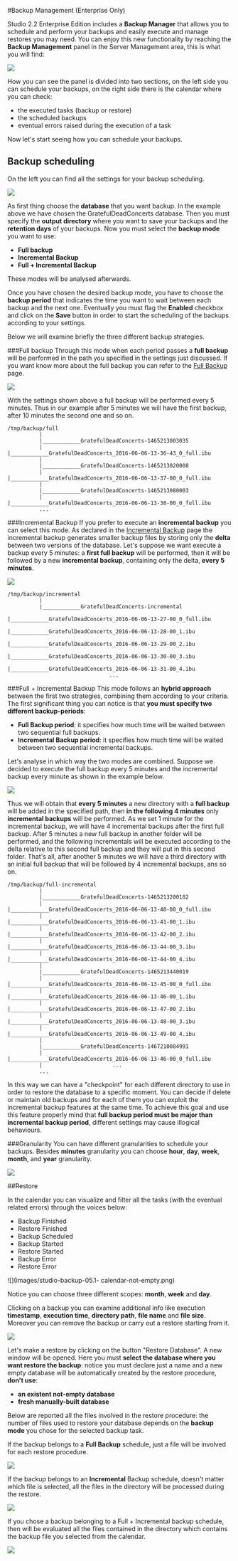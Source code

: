 #Backup Management (Enterprise Only)

Studio 2.2 Enterprise Edition includes a **Backup Manager** that allows you to schedule and perform your backups and easily execute and manage restores you may need.
You can enjoy this new functionality by reaching the **Backup Management** panel in the Server Management area, this is what you will find:

![](images/studio-backup-00-fresh-scheduler.png)

How you can see the panel is divided into two sections, on the left side you can schedule your backups, on the right side there is the calendar where you can check:
- the executed tasks (backup or restore)
- the scheduled backups
- eventual errors raised during the execution of a task

Now let's start seeing how you can schedule your backups.

## Backup scheduling

On the left you can find all the settings for your backup scheduling.

![](images/studio-backup-01-backup-scheduler-right-panel.png)

As first thing choose the **database** that you want backup. In the example above we have chosen the GratefulDeadConcerts database.
Then you must specify the **output directory** where you want to save your backups and the **retention days** of your backups.
Now you must select the **backup mode** you want to use:
- **Full backup**
- **Incremental Backup**
- **Full + Incremental Backup**

These modes will be analysed afterwards.

Once you have chosen the desired backup mode, you have to choose the **backup period** that indicates the time you want to wait between each backup and the next one.
Eventually you must flag the **Enabled** checkbox and click on the **Save** button in order to start the scheduling of the backups according to your settings.

Below we will examine briefly the three different backup strategies.

###Full backup
Through this mode when each period passes a **full backup** will be performed in the path you specified in the settings just discussed.
If you want know more about the full backup you can refer to the [Full Backup](Backup-and-Restore.md) page.

![](images/studio-backup-02-full-backup-scheduling.png)

With the settings shown above a full backup will be performed every 5 minutes. Thus in our example after 5 minutes we will have the first backup, after 10 minutes the second one and so on.

```
/tmp/backup/full
          |
          |____________GratefulDeadConcerts-1465213003035                         
          |                      |____________GratefulDeadConcerts_2016-06-06-13-36-43_0_full.ibu
          |
          |____________GratefulDeadConcerts-1465213020008                         
          |                      |____________GratefulDeadConcerts_2016-06-06-13-37-00_0_full.ibu
          |
          |____________GratefulDeadConcerts-1465213080003                        
          |                      |____________GratefulDeadConcerts_2016-06-06-13-38-00_0_full.ibu
          ...
```


###Incremental Backup
If you prefer to execute an **incremental backup** you can select this mode.
As declared in the [Incremental Backup](Incremental-Backup-And-Restore.md) page the incremental backup generates smaller backup files by storing only the **delta** between two versions of the database.
Let's suppose we want execute a backup every 5 minutes: a **first full backup** will be performed, then it will be followed by a new **incremental backup**, containing  only the delta, **every 5 minutes**.

![](images/studio-backup-03-incremental-backup-scheduling.png)

```
/tmp/backup/incremental
          |
          |____________GratefulDeadConcerts-incremental                         
                                |____________GratefulDeadConcerts_2016-06-06-13-27-00_0_full.ibu
                                |____________GratefulDeadConcerts_2016-06-06-13-28-00_1.ibu
                                |____________GratefulDeadConcerts_2016-06-06-13-29-00_2.ibu
                                |____________GratefulDeadConcerts_2016-06-06-13-30-00_3.ibu
                                |____________GratefulDeadConcerts_2016-06-06-13-31-00_4.ibu
                                ...

```


###Full + Incremental Backup
This mode follows an **hybrid approach** between the first two strategies, combining them according to your criteria. The first significant thing you can notice is that **you must specify two different backup-periods**:
- **Full Backup period**: it specifies how much time will be waited between two sequential full backups.
- **Incremental Backup period**: it specifies how much time will be waited between two sequential incremental backups.

Let's analyse in which way the two modes are combined. Suppose we decided to execute the full backup every 5 minutes and the incremental backup every minute as shown in the example below.

![](images/studio-backup-04-full-incr-backup-scheduling.png)

Thus we will obtain that **every 5 minutes** a new directory with a **full backup** will be added in the specified path, then **in the following 4 minutes** only **incremental backups** will be performed. As we set 1 minute for the incremental backup, we will have 4 incremental backups after the first full backup.
After 5 minutes a new full backup in another folder will be performed, and the following incrementals will be executed according to the delta relative to this second full backup and they will put in this second folder.
That's all, after another 5 minutes we will have a third directory with an initial full backup that will be followed by 4 incremental backups, ans so on.

```
/tmp/backup/full-incremental
          |
          |____________GratefulDeadConcerts-1465213200182                         
          |                      |____________GratefulDeadConcerts_2016-06-06-13-40-00_0_full.ibu
          |                      |____________GratefulDeadConcerts_2016-06-06-13-41-00_1.ibu
          |                      |____________GratefulDeadConcerts_2016-06-06-13-42-00_2.ibu
          |                      |____________GratefulDeadConcerts_2016-06-06-13-44-00_3.ibu
          |                      |____________GratefulDeadConcerts_2016-06-06-13-44-00_4.ibu
          |
          |____________GratefulDeadConcerts-1465213440019                         
          |                      |____________GratefulDeadConcerts_2016-06-06-13-45-00_0_full.ibu
          |                      |____________GratefulDeadConcerts_2016-06-06-13-46-00_1.ibu
          |                      |____________GratefulDeadConcerts_2016-06-06-13-47-00_2.ibu
          |                      |____________GratefulDeadConcerts_2016-06-06-13-48-00_3.ibu
          |                      |____________GratefulDeadConcerts_2016-06-06-13-49-00_4.ibu
          |
          |____________GratefulDeadConcerts-1467210084991                         
          |                      |____________GratefulDeadConcerts_2016-06-06-13-46-00_0_full.ibu
          |                      ...
          ...
```

In this way we can have a "checkpoint" for each different directory to use in order to restore the database to a specific moment. You can decide if delete or maintain old backups and for each of them you can exploit the incremental backup features at the same time. To achieve this goal and use this feature properly mind that **full backup period must be major than incremental backup period**, different settings may cause illogical behaviours.

###Granularity
You can have different granularities to schedule your backups. Besides **minutes** granularity you can choose **hour**, **day**, **week**, **month**, and **year** granularity.

![](images/studio-backup-05-granularity.png)

##Restore

In the calendar you can visualize and filter all the tasks (with the eventual related errors) through the voices below:
- Backup Finished
- Restore Finished
- Backup Scheduled
- Backup Started
- Restore Started
- Backup Error
- Restore Error

![](images/studio-backup-05.1- calendar-not-empty.png) 

Notice you can choose three different scopes: **month**, **week** and **day**.

Clicking on a backup you can examine additional info like execution **timestamp**, **execution time**, **directory path**, **file name** and **file size**.
Moreover you can remove the backup or carry out a restore starting from it.

![](images/studio-backup-06-backup-event.png) 

Let's make a restore by clicking on the button "Restore Database". A new window will be opened.
Here you must **select the database where you want restore the backup**: notice you must declare just a name and a new empty database will be automatically created by the restore procedure, **don't use**:

- **an existent not-empty database**
- **fresh manually-built database**

Below are reported all the files involved in the restore procedure: the number of files used to restore your database depends on the **backup mode** you chose for the selected backup task.

If the backup belongs to a **Full Backup** schedule, just a file will be involved for each restore procedure.

![](images/studio-backup-07-restore-from-full.png)

If the backup belongs to an **Incremental** Backup schedule, doesn't matter which file is selected, all the files in the directory will be processed during the restore.

![](images/studio-backup-08-restore-from-incremental.png) 

If you chose a backup belonging to a Full + Incremental backup schedule, then will be evaluated all the files contained in the directory which contains the backup file you selected from the calendar.

![](images/studio-backup-09-restore-from-full-incr.png)
